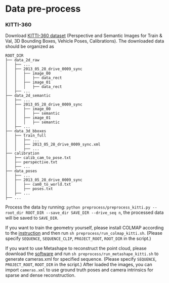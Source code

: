 # Data pre-process

### KITTI-360
Download [KITTI-360 dataset](https://www.cvlibs.net/datasets/kitti-360) (Perspective and Semantic Images for Train & Val, 3D Bounding Boxes, Vehicle Poses, Calibrations). 
The downloaded data should be organized as 
```
ROOT_DIR
├── data_2d_raw
│   ├── ...
│   ├── 2013_05_28_drive_0009_sync
│   │   ├── image_00
│   │   │   ├── data_rect
│   │   ├── image_01
│   │   │   ├── data_rect
│   ├── ...
├── data_2d_semantic
│   ├── ...
│   ├── 2013_05_28_drive_0009_sync
│   │   ├── image_00
│   │   │   ├── semantic
│   │   ├── image_01
│   │   │   ├── semantic
│   ├── ...
├── data_3d_bboxes
│   ├── train_full
│   │   ├── ...
│   │   ├── 2013_05_28_drive_0009_sync.xml
│   │   ├── ...
├── calibration
│   ├── calib_cam_to_pose.txt
│   ├── perspective.txt
│   ├── ...
├── data_poses
│   ├── ...
│   ├── 2013_05_28_drive_0009_sync
│   │   ├── cam0_to_world.txt
│   │   ├── poses.txt
│   ├── ...
├── ...
```
Process the data by running: `python preprocess/preprocess_kitti.py --root_dir ROOT_DIR --save_dir SAVE_DIR --drive_seq n`, the processed data will be saved to `SAVE_DIR`.

If you want to train the geometry yourself, please install COLMAP according to the [instruction](https://colmap.github.io/install.html) and then run `sh preprocess/run_colmap_kitti.sh`. (Please specify `SEQUENCE`, `SEQUENCE_CLIP`, `PROJECT_ROOT`, `ROOT_DIR` in the script.)

If you want to use Metashape to reconstruct the point cloud, please download the [software](https://www.agisoft.com/) and run `sh preprocess/run_metashape_kitti.sh` to generate cameras.xml for specified sequence. (Please specify `SEQUENCE`, `PROJECT_ROOT`, `ROOT_DIR` in the script.) After loaded the images, you can import `cameras.xml` to use ground truth poses and camera intrinsics for sparse and dense reconstruction.
<!-- 
### Waymo Open Dataset
Download the validation set of [Waymo Open Dataset](https://console.cloud.google.com/storage/browser/waymo_open_dataset_v_1_3_1/validation;tab=objects?pageState=(%22StorageObjectListTable%22:(%22f%22:%22%255B%255D%22))&prefix=&forceOnObjectsSortingFiltering=false).
The downloaded data should be organized as 
```
ROOT_DIR
├── validation_0000
│   ├── ...
│   ├── segment-10247954040621004675_2180_000_2200_000_with_camera_labels.tfrecord
│   ├── ...
├── validation_0001
├── validation_0002
├── ...
```
Install [simple_waymo_open_dataset_reader](https://github.com/gdlg/simple-waymo-open-dataset-reader) to read tfrecord data.

Process the data by running `python preprocess/preprocess_waymo.py --root_dir ROOT_DIR --save_dir SAVE_DIR`. -->
